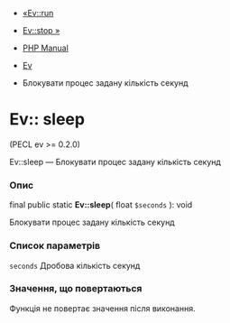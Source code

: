 - [«Ev::run](ev.run.md)
- [Ev::stop »](ev.stop.md)

- [PHP Manual](index.md)
- [Ev](class.ev.md)
- Блокувати процес задану кількість секунд

# Ev:: sleep

(PECL ev \>= 0.2.0)

Ev::sleep — Блокувати процес задану кількість секунд

### Опис

final public static **Ev::sleep**( float `$seconds` ): void

Блокувати процес задану кількість секунд

### Список параметрів

`seconds`
Дробова кількість секунд

### Значення, що повертаються

Функція не повертає значення після виконання.
